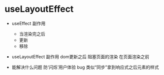 # useLayoutEffect

- useEffect
  副作用
  - 当渲染完之后
  - 更新
  - 移除

- useLayoutEffect
  副作用
  dom更新之后
  阻塞页面的渲染
  在页面渲染之前
 
- 能解决什么问题
  防‘闪烁’用户体验 bug
  类似“同步”拿到响应式之后元素的样式